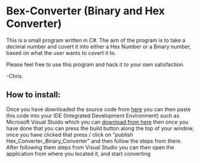 # Bex-Converter (Binary and Hex Converter)
This is a small program written in C#. The aim of the program is to take a decimal number and covert it into either a Hex Number or a Binary number, based on what the user wants to covert it to.

Please feel free to use this program and hack it to your own satisfaction. 

-Chris.

<h2>
How to install:
</h2>
<p>Once you have downloaded the source code from <a href=https://github.com/chris065/Bex-Converter/releases>here</a> you can then paste this code into your IDE (Integrated Development Environment) such as Microsoft Visual Stuido which you can <a href=https://beta.visualstudio.com/>download from here</a> then once you have done that you can press the build button along the top of your window, once you have clicked that press / click on "publish Hex_Converter_Binary_Converter" and then follow the steps from there. After following them steps from Visual Studio you can then open the application from where you located it, and start converting</p>

